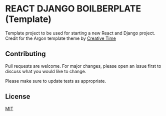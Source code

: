 # REACT DJANGO BOILBERPLATE (Template)

Template project to be used for starting a new React and Django project.
Credit for the Argon template theme by [Creative Time](https://demos.creative-tim.com/argon-design-system-react/?_ga=2.44943588.1302347067.1601469068-420414849.1600442745#/) 

## Contributing

Pull requests are welcome. For major changes, please open an issue first to discuss what you would like to change.

Please make sure to update tests as appropriate.

## License

[MIT](https://choosealicense.com/licenses/mit/)
